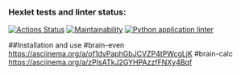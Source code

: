 ### Hexlet tests and linter status:
[![Actions Status](https://github.com/takeitawaytu/python-project-lvl1/workflows/hexlet-check/badge.svg)](https://github.com/takeitawaytu/python-project-lvl1/actions)
[![Maintainability](https://api.codeclimate.com/v1/badges/a99a88d28ad37a79dbf6/maintainability)](https://codeclimate.com/github/codeclimate/codeclimate/maintainability)
[![Python application linter](https://github.com/takeitawaytu/python-project-lvl1/actions/workflows/python-app-lint.yml/badge.svg?branch=main)](https://github.com/takeitawaytu/python-project-lvl1/actions/workflows/python-app-lint.yml)

##Installation and use
#brain-even
https://asciinema.org/a/of1dvPaphGbJCVZP4tPWcgLjK
#brain-calc
https://asciinema.org/a/zPIsATkJ2GYHPAzzfFNXy4Bqf